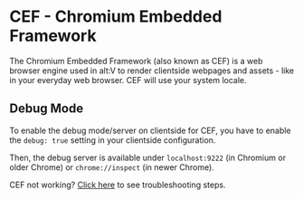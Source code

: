 # CEF - Chromium Embedded Framework

The Chromium Embedded Framework (also known as CEF) is a web browser engine used in alt:V to render clientside webpages and assets - like in your everyday web browser. CEF will use your system locale.

## Debug Mode

To enable the debug mode/server on clientside for CEF, you have to enable the `debug: true` setting in your clientside configuration.

Then, the debug server is available under `localhost:9222` (in Chromium or older Chrome) or `chrome://inspect` (in newer Chrome).

CEF not working? [Click here](~/articles/troubleshooting/client.md#webview-not-rendering-on-linux) to see troubleshooting steps.
